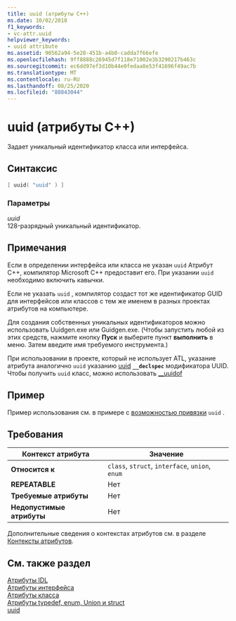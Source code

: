 ```yaml
---
title: uuid (атрибуты C++)
ms.date: 10/02/2018
f1_keywords:
- vc-attr.uuid
helpviewer_keywords:
- uuid attribute
ms.assetid: 90562a94-5e28-451b-a4b0-cadda7f66efe
ms.openlocfilehash: 9ff8888c26945d7f118e71002e3b3290217b463c
ms.sourcegitcommit: ec6dd97ef3d10b44e0fedaa8e53f41696f49ac7b
ms.translationtype: MT
ms.contentlocale: ru-RU
ms.lasthandoff: 08/25/2020
ms.locfileid: "88843044"
---
```

# <a name="uuid-c-attributes"></a>uuid (атрибуты C++)

Задает уникальный идентификатор класса или интерфейса.

## <a name="syntax"></a>Синтаксис

```cpp
[ uuid( "uuid" ) ]
```

### <a name="parameters"></a>Параметры

*uuid*<br/>
128-разрядный уникальный идентификатор.

## <a name="remarks"></a>Примечания

Если в определении интерфейса или класса не указан `uuid` Атрибут C++, компилятор Microsoft C++ предоставит его. При указании `uuid` необходимо включить кавычки.

Если не указать `uuid` , компилятор создаст тот же идентификатор GUID для интерфейсов или классов с тем же именем в разных проектах атрибутов на компьютере.

Для создания собственных уникальных идентификаторов можно использовать Uuidgen.exe или Guidgen.exe. (Чтобы запустить любой из этих средств, нажмите кнопку **Пуск** и выберите пункт **выполнить** в меню. Затем введите имя требуемого инструмента.)

При использовании в проекте, который не использует ATL, указание атрибута аналогично `uuid` указанию [uuid](../../cpp/uuid-cpp.md) **`__declspec`** модификатора UUID. Чтобы получить `uuid` класс, можно использовать [__uuidof](../../cpp/uuidof-operator.md)

## <a name="example"></a>Пример

Пример использования см. в примере с [возможностью привязки](bindable.md) `uuid` .

## <a name="requirements"></a>Требования

| Контекст атрибута | Значение |
|-|-|
|**Относится к**|`class`, `struct`, `interface`, `union`, `enum`|
|**REPEATABLE**|Нет|
|**Требуемые атрибуты**|Нет|
|**Недопустимые атрибуты**|Нет|

Дополнительные сведения о контекстах атрибутов см. в разделе [Контексты атрибутов](cpp-attributes-com-net.md#contexts).

## <a name="see-also"></a>См. также раздел

[Атрибуты IDL](idl-attributes.md)<br/>
[Атрибуты интерфейса](interface-attributes.md)<br/>
[Атрибуты класса](class-attributes.md)<br/>
[Атрибуты typedef, enum, Union и struct](typedef-enum-union-and-struct-attributes.md)<br/>
[uuid](/windows/win32/Midl/uuid)
